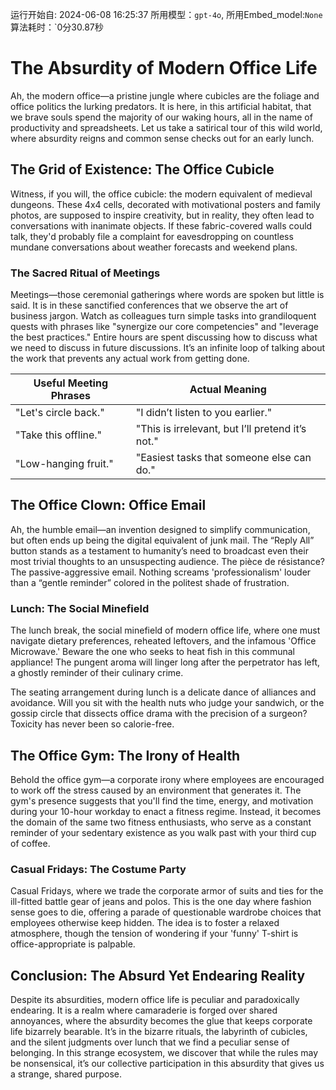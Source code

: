 运行开始自: 2024-06-08 16:25:37
所用模型：`gpt-4o`, 所用Embed_model:`None`
算法耗时：`0分30.87秒
# The Absurdity of Modern Office Life

Ah, the modern office—a pristine jungle where cubicles are the foliage and office politics the lurking predators. It is here, in this artificial habitat, that we brave souls spend the majority of our waking hours, all in the name of productivity and spreadsheets. Let us take a satirical tour of this wild world, where absurdity reigns and common sense checks out for an early lunch.

## The Grid of Existence: The Office Cubicle

Witness, if you will, the office cubicle: the modern equivalent of medieval dungeons. These 4x4 cells, decorated with motivational posters and family photos, are supposed to inspire creativity, but in reality, they often lead to conversations with inanimate objects. If these fabric-covered walls could talk, they'd probably file a complaint for eavesdropping on countless mundane conversations about weather forecasts and weekend plans.

### The Sacred Ritual of Meetings

Meetings—those ceremonial gatherings where words are spoken but little is said. It is in these sanctified conferences that we observe the art of business jargon. Watch as colleagues turn simple tasks into grandiloquent quests with phrases like "synergize our core competencies" and "leverage the best practices." Entire hours are spent discussing how to discuss what we need to discuss in future discussions. It’s an infinite loop of talking about the work that prevents any actual work from getting done.

| Useful Meeting Phrases    | Actual Meaning                             |
|---------------------------|--------------------------------------------|
| "Let's circle back."      | "I didn’t listen to you earlier."          |
| "Take this offline."      | "This is irrelevant, but I’ll pretend it’s not." |
| "Low-hanging fruit."      | "Easiest tasks that someone else can do."  |

## The Office Clown: Office Email

Ah, the humble email—an invention designed to simplify communication, but often ends up being the digital equivalent of junk mail. The “Reply All” button stands as a testament to humanity’s need to broadcast even their most trivial thoughts to an unsuspecting audience. The pièce de résistance? The passive-aggressive email. Nothing screams 'professionalism' louder than a “gentle reminder” colored in the politest shade of frustration.

### Lunch: The Social Minefield

The lunch break, the social minefield of modern office life, where one must navigate dietary preferences, reheated leftovers, and the infamous 'Office Microwave.' Beware the one who seeks to heat fish in this communal appliance! The pungent aroma will linger long after the perpetrator has left, a ghostly reminder of their culinary crime.

The seating arrangement during lunch is a delicate dance of alliances and avoidance. Will you sit with the health nuts who judge your sandwich, or the gossip circle that dissects office drama with the precision of a surgeon? Toxicity has never been so calorie-free.

## The Office Gym: The Irony of Health

Behold the office gym—a corporate irony where employees are encouraged to work off the stress caused by an environment that generates it. The gym's presence suggests that you'll find the time, energy, and motivation during your 10-hour workday to enact a fitness regime. Instead, it becomes the domain of the same two fitness enthusiasts, who serve as a constant reminder of your sedentary existence as you walk past with your third cup of coffee.

### Casual Fridays: The Costume Party

Casual Fridays, where we trade the corporate armor of suits and ties for the ill-fitted battle gear of jeans and polos. This is the one day where fashion sense goes to die, offering a parade of questionable wardrobe choices that employees otherwise keep hidden. The idea is to foster a relaxed atmosphere, though the tension of wondering if your 'funny' T-shirt is office-appropriate is palpable.

## Conclusion: The Absurd Yet Endearing Reality

Despite its absurdities, modern office life is peculiar and paradoxically endearing. It is a realm where camaraderie is forged over shared annoyances, where the absurdity becomes the glue that keeps corporate life bizarrely bearable. It’s in the bizarre rituals, the labyrinth of cubicles, and the silent judgments over lunch that we find a peculiar sense of belonging. In this strange ecosystem, we discover that while the rules may be nonsensical, it’s our collective participation in this absurdity that gives us a strange, shared purpose.